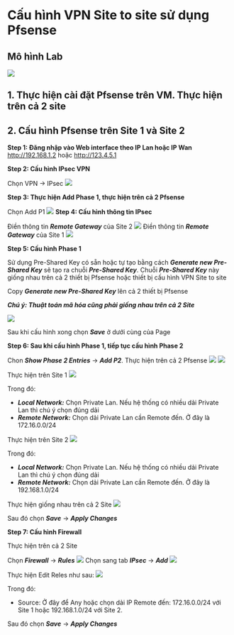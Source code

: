 # Cấu hình VPN Site to site sử dụng Pfsense
## Mô hình Lab
<img src=https://i.imgur.com/162lQfp.png>

## 1. Thực hiện cài đặt Pfsense trên VM. Thực hiện trên cả 2 site
## 2. Cấu hình Pfsense trên Site 1 và Site 2
**Step 1: Đăng nhập vào Web interface theo IP Lan hoặc IP Wan**
http://192.168.1.2 hoặc http://123.4.5.1

**Step 2: Cấu hình IPsec VPN**

Chọn VPN -> IPsec
<img src=https://i.imgur.com/AfltVeK.png>

**Step 3: Thực hiện Add Phase 1, thực hiện trên cả 2 Pfsense**

Chọn Add P1
<img src=https://i.imgur.com/8f2D7Vl.png>
**Step 4: Cấu hình thông tin IPsec**

Điền thông tin ***Remote Gateway*** của Site 2
<img src=https://i.imgur.com/iUfrNgP.png>
Điền thông tin ***Remote Gateway*** của Site 1
<img src=https://i.imgur.com/a2YYKCw.png>

**Step 5: Cấu hình Phase 1**

Sử dụng Pre-Shared Key có sẵn hoặc tự tạo bằng cách ***Generate new Pre-Shared Key*** sẽ tạo ra chuỗi ***Pre-Shared Key***. Chuỗi ***Pre-Shared Key*** này giống nhau trên cả 2 thiết bị Pfsense hoặc thiết bị cấu hình VPN Site to site

Copy ***Generate new Pre-Shared Key*** lên cả 2 thiết bị Pfsense

***Chú ý: Thuật toán mã hóa cũng phải giống nhau trên cả 2 Site***

<img src=https://i.imgur.com/ONUsDkn.png>

Sau khi cấu hình xong chọn ***Save*** ở dưới cùng của Page

**Step 6: Sau khi cấu hình Phase 1, tiếp tục cấu hình Phase 2**

Chon ***Show Phase 2 Entries*** -> ***Add P2***. Thực hiện trên cả 2 Pfsense
<img src=https://i.imgur.com/PsoKxU0.png>
<img src=https://i.imgur.com/ZY8ftcv.png>

Thực hiện trên Site 1
<img src=https://i.imgur.com/xMCZcLF.png>

Trong đó:
- ***Local Network:*** Chọn Private Lan. Nếu hệ thống có nhiều dải Private Lan thì chú ý chọn đúng dải
- ***Remote Network:*** Chọn dải Private Lan cần Remote đến. Ở đây là 172.16.0.0/24

Thực hiện trên Site 2
<img src=https://i.imgur.com/TQ6LxNA.png>

Trong đó:
- ***Local Network:*** Chọn Private Lan. Nếu hệ thống có nhiều dải Private Lan thì chú ý chọn đúng dải
- ***Remote Network:*** Chọn dải Private Lan cần Remote đến. Ở đây là 192.168.1.0/24

Thực hiện giống nhau trên cả 2 Site
<img src=https://i.imgur.com/vXjEIoj.png>

Sau đó chọn ***Save*** -> ***Apply Changes***

**Step 7: Cấu hình Firewall**

Thực hiện trên cả 2 Site

Chọn ***Firewall*** -> ***Rules***
<img src=https://i.imgur.com/RzdlU87.png>
Chọn sang tab ***IPsec*** -> ***Add***
<img src=https://i.imgur.com/lsSqu71.png>

Thực hiện Edit Reles như sau:
<img src=https://i.imgur.com/Ke67gCZ.png>

Trong đó: 
- Source: Ở đây để Any hoặc chọn dải IP Remote đến: 172.16.0.0/24 với Site 1 hoặc 192.168.1.0/24 với Site 2.

Sau đó chọn ***Save*** -> ***Apply Changes***
